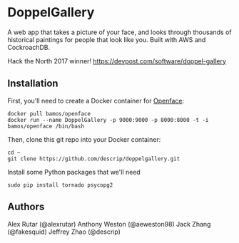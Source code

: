 # DoppelGallery

A web app that takes a picture of your face, and looks through thousands of historical paintings for people that look like you. Built with AWS and CockroachDB.

Hack the North 2017 winner! https://devpost.com/software/doppel-gallery

## Installation

First, you'll need to create a Docker container for [Openface](https://cmusatyalab.github.io/openface/):
```
docker pull bamos/openface
docker run --name DoppelGallery -p 9000:9000 -p 8000:8000 -t -i bamos/openface /bin/bash
```
Then, clone this git repo into your Docker container:
```
cd ~
git clone https://github.com/descrip/doppelgallery.git
```
Install some Python packages that we'll need
```
sudo pip install tornado psycopg2 
```

## Authors

Alex Rutar (@alexrutar)
Anthony Weston (@aeweston98)
Jack Zhang (@fakesquid)
Jeffrey Zhao (@descrip)
